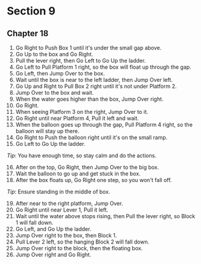 # Section 9

## Chapter 18

1. Go Right to Push Box 1 until it's under the small gap above.
2. Go Up to the box and Go Right.
3. Pull the lever right, then Go Left to Go Up the ladder.
4. Go Left to Pull Platform 1 right, so the box will float up through the gap.
5. Go Left, then Jump Over to the box.
6. Wait until the box is near to the left ladder, then Jump Over left.
7. Go Up and Right to Pull Box 2 right until it's not under Platform 2.
8. Jump Over to the box and wait.
9. When the water goes higher than the box, Jump Over right.
10. Go Right.
11. When seeing Platform 3 on the right, Jump Over to it.
12. Go Right until near Platform 4, Pull it left and wait.
13. When the balloon goes up through the gap, Pull Platform 4 right, so the balloon will stay up there.
14. Go Right to Push the balloon right until it's on the small ramp.
15. Go Left to Go Up the ladder.

_Tip_: You have enough time, so stay calm and do the actions.

16. After on the top, Go Right, then Jump Over to the big box.
17. Wait the balloon to go up and get stuck in the box.
18. After the box floats up, Go Right one step, so you won't fall off.

_Tip_: Ensure standing in the middle of box.

19. After near to the right platform, Jump Over.
20. Go Right until near Lever 1, Pull it left.
21. Wait until the water above stops rising, then Pull the lever right, so Block 1 will fall down.
22. Go Left, and Go Up the ladder.
23. Jump Over right to the box, then Block 1.
24. Pull Lever 2 left, so the hanging Block 2 will fall down.
25. Jump Over right to the block, then the floating box.
26. Jump Over right and Go Right.
